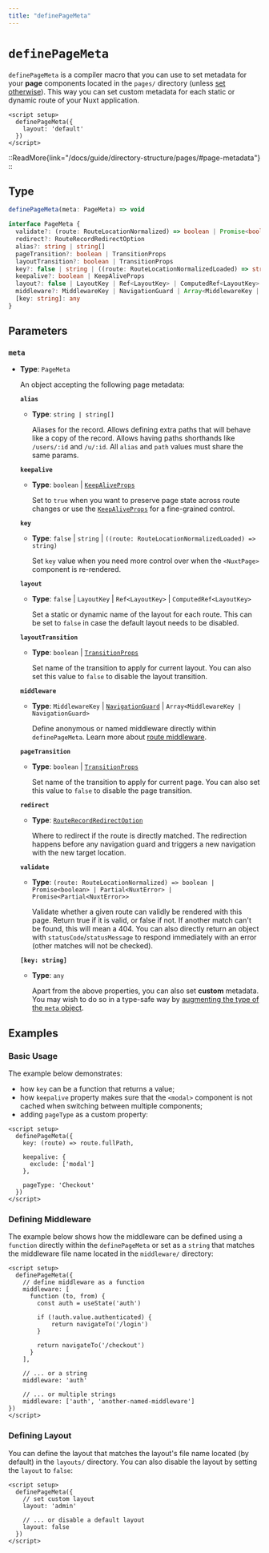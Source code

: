 ```yaml
---
title: "definePageMeta"
---
```


# `definePageMeta`

`definePageMeta` is a compiler macro that you can use to set metadata for your **page** components located in the `pages/` directory (unless [set otherwise](https://v3.nuxtjs.org/api/configuration/nuxt-config#pages)). This way you can set custom metadata for each static or dynamic route of your Nuxt application.

```vue [pages/some-page.vue]
<script setup>
  definePageMeta({
    layout: 'default'
  })
</script>
```

::ReadMore{link="/docs/guide/directory-structure/pages/#page-metadata"}
::

## Type

```ts
definePageMeta(meta: PageMeta) => void

interface PageMeta {
  validate?: (route: RouteLocationNormalized) => boolean | Promise<boolean> | Partial<NuxtError> | Promise<Partial<NuxtError>>
  redirect?: RouteRecordRedirectOption
  alias?: string | string[]
  pageTransition?: boolean | TransitionProps
  layoutTransition?: boolean | TransitionProps
  key?: false | string | ((route: RouteLocationNormalizedLoaded) => string)
  keepalive?: boolean | KeepAliveProps
  layout?: false | LayoutKey | Ref<LayoutKey> | ComputedRef<LayoutKey>
  middleware?: MiddlewareKey | NavigationGuard | Array<MiddlewareKey | NavigationGuard>
  [key: string]: any
}
```

## Parameters

### `meta`

- **Type**: `PageMeta`

  An object accepting the following page metadata:

  **`alias`**

  - **Type**: `string | string[]`

    Aliases for the record. Allows defining extra paths that will behave like a copy of the record. Allows having paths shorthands like `/users/:id` and `/u/:id`. All `alias` and `path` values must share the same params.

  **`keepalive`**

  - **Type**: `boolean` | [`KeepAliveProps`](https://vuejs.org/api/built-in-components.html#keepalive)

    Set to `true` when you want to preserve page state across route changes or use the [`KeepAliveProps`](https://vuejs.org/api/built-in-components.html#keepalive) for a fine-grained control.

  **`key`**

  - **Type**: `false` | `string` | `((route: RouteLocationNormalizedLoaded) => string)`

    Set `key` value when you need more control over when the `<NuxtPage>` component is re-rendered.

  **`layout`**

  - **Type**: `false` | `LayoutKey` | `Ref<LayoutKey>` | `ComputedRef<LayoutKey>`

    Set a static or dynamic name of the layout for each route. This can be set to `false` in case the default layout needs to be disabled.

  **`layoutTransition`**

  - **Type**: `boolean` | [`TransitionProps`](https://vuejs.org/api/built-in-components.html#transition)

    Set name of the transition to apply for current layout. You can also set this value to `false` to disable the layout transition.

  **`middleware`**

  - **Type**: `MiddlewareKey` | [`NavigationGuard`](https://router.vuejs.org/api/interfaces/NavigationGuard.html#navigationguard) | `Array<MiddlewareKey | NavigationGuard>`

    Define anonymous or named middleware directly within `definePageMeta`. Learn more about [route middleware](/docs/guide/directory-structure/middleware).

  **`pageTransition`**

  - **Type**: `boolean` | [`TransitionProps`](https://vuejs.org/api/built-in-components.html#transition)

    Set name of the transition to apply for current page. You can also set this value to `false` to disable the page transition.

  **`redirect`**

  - **Type**: [`RouteRecordRedirectOption`](https://router.vuejs.org/guide/essentials/redirect-and-alias.html#redirect-and-alias)

    Where to redirect if the route is directly matched. The redirection happens before any navigation guard and triggers a new navigation with the new target location.

  **`validate`**

  - **Type**: `(route: RouteLocationNormalized) => boolean | Promise<boolean> | Partial<NuxtError> | Promise<Partial<NuxtError>>`

    Validate whether a given route can validly be rendered with this page. Return true if it is valid, or false if not. If another match can't be found, this will mean a 404. You can also directly return an object with `statusCode`/`statusMessage` to respond immediately with an error (other matches will not be checked).

  **`[key: string]`**

  - **Type**: `any`

    Apart from the above properties, you can also set **custom** metadata. You may wish to do so in a type-safe way by [augmenting the type of the `meta` object](/docs/guide/directory-structure/pages/#typing-custom-metadata).

## Examples

### Basic Usage

The example below demonstrates:

- how `key` can be a function that returns a value;
- how `keepalive` property makes sure that the `<modal>` component is not cached when switching between multiple components;
- adding `pageType` as a custom property:

```vue [pages/some-page.vue]
<script setup>
  definePageMeta({
    key: (route) => route.fullPath,

    keepalive: {
      exclude: ['modal']
    },

    pageType: 'Checkout'
  })
</script>
```

### Defining Middleware

The example below shows how the middleware can be defined using a `function` directly within the `definePageMeta` or set as a `string` that matches the middleware file name located in the `middleware/` directory:

```vue [pages/some-page.vue]
<script setup>
  definePageMeta({
    // define middleware as a function
    middleware: [
      function (to, from) {
        const auth = useState('auth')

        if (!auth.value.authenticated) {
            return navigateTo('/login')
        }

        return navigateTo('/checkout')
      }
    ],

    // ... or a string
    middleware: 'auth'

    // ... or multiple strings
    middleware: ['auth', 'another-named-middleware']
})
</script>
```

### Defining Layout

You can define the layout that matches the layout's file name located (by default) in the `layouts/` directory. You can also disable the layout by setting the `layout` to `false`:

```vue [pages/some-page.vue]
<script setup>
  definePageMeta({
    // set custom layout
    layout: 'admin'

    // ... or disable a default layout
    layout: false
  })
</script>
```
